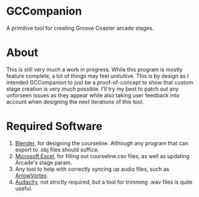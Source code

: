 # GCCompanion
A primitive tool for creating Groove Coaster arcade stages.

# About
This is still very much a work in progress. While this program is mostly feature complete, a lot of things may feel unituitive. This is by design as I intended GCCompanion to just be a proof-of-concept to show that custom stage creation is very much possible. I'll try my best to patch out any unforseen issues as they appear while also taking user feedback into account when designing the next iterations of this tool.

# Required Software
1. [Blender](https://www.blender.org/download/), for designing the courseline. Although any program that can export to .obj files should suffice.
2. [Microsoft Excel](https://www.microsoft.com/en-us/microsoft-365/excel), for filling out courseline.csv files, as well as updating Arcade's stage param.
3. Any tool to help with correctly syncing up audio files, such as [ArrowVortex](https://arrowvortex.ddrnl.com/).
4. [Audacity](https://www.audacityteam.org/), not strictly required, but a tool for trimming .wav files is quite useful.
